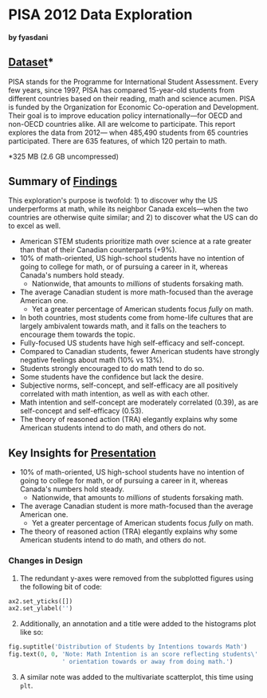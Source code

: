 # PISA 2012 Data Exploration
#### by fyasdani

## [Dataset](https://www.google.com/url?q=https://s3.amazonaws.com/udacity-hosted-downloads/ud507/pisa2012.csv.zip&sa=D&ust=1581581520574000)\*

PISA stands for the Programme for International Student Assessment. Every few
years, since 1997, PISA has compared 15-year-old students from different
countries based on their reading, math and science acumen. PISA is funded by
the Organization for Economic Co-operation and Development. Their goal is to
improve education policy internationally—for OECD and non-OECD countries alike.
All are welcome to participate. This report explores the data from 2012—
when 485,490 students from 65 countries participated. There are 635 features,
of which 120 pertain to math.

\*325 MB (2.6 GB uncompressed)

## Summary of [Findings](https://raw.githack.com/fyasdani/pisa-exploration/main/exploration.html)

This exploration's purpose is twofold: 1) to discover why the US underperforms
at math, while its neighbor Canada excels—when the two countries are otherwise
quite similar; and 2) to discover what the US can do to excel as well.

-   American STEM students prioritize math over science at a rate greater than
    that of their Canadian counterparts (+9%).
-   10% of math-oriented, US high-school students have no intention of going to
    college for math, or of pursuing a career in it, whereas Canada's numbers
    hold steady.
    -   Nationwide, that amounts to *millions* of students forsaking math.
-   The average Canadian student is more math-focused than the average American
    one.
    -   Yet a greater percentage of American students focus *fully* on math.
-   In both countries, most students come from home-life cultures that are
    largely ambivalent towards math, and it falls on the teachers to encourage
    them towards the topic.
-   Fully-focused US students have high self-efficacy and self-concept.
-   Compared to Canadian students, fewer American students have strongly
    negative feelings about math (10% vs 13%).
-   Students strongly encouraged to do math tend to do so.
-   Some students have the confidence but lack the desire.
-   Subjective norms, self-concept, and self-efficacy are all positively
    correlated with math intention, as well as with each other.
-   Math intention and self-concept are moderately correlated (0.39), as are
    self-concept and self-efficacy (0.53).
-   The theory of reasoned action (TRA) elegantly explains why some American
    students intend to do math, and others do not.

## Key Insights for [Presentation](https://raw.githack.com/fyasdani/pisa-exploration/main/explanation.slides.html#/)

-   10% of math-oriented, US high-school students have no intention of going to
    college for math, or of pursuing a career in it, whereas Canada's numbers
    hold steady.
    -   Nationwide, that amounts to *millions* of students forsaking math.
-   The average Canadian student is more math-focused than the average American
    one.
    -   Yet a greater percentage of American students focus *fully* on math.
-   The theory of reasoned action (TRA) elegantly explains why some American
    students intend to do math, and others do not.

### Changes in Design

1)  The redundant y-axes were removed from the subplotted figures using the following bit of code:

```python
ax2.set_yticks([])
ax2.set_ylabel('')
```

2)  Additionally, an annotation and a title were added to the histograms plot like so:

```python
fig.suptitle('Distribution of Students by Intentions towards Math')
fig.text(0, 0, 'Note: Math Intention is an score reflecting students\'' 
               ' orientation towards or away from doing math.')
```

3)  A similar note was added to the multivariate scatterplot, this time using `plt`.

